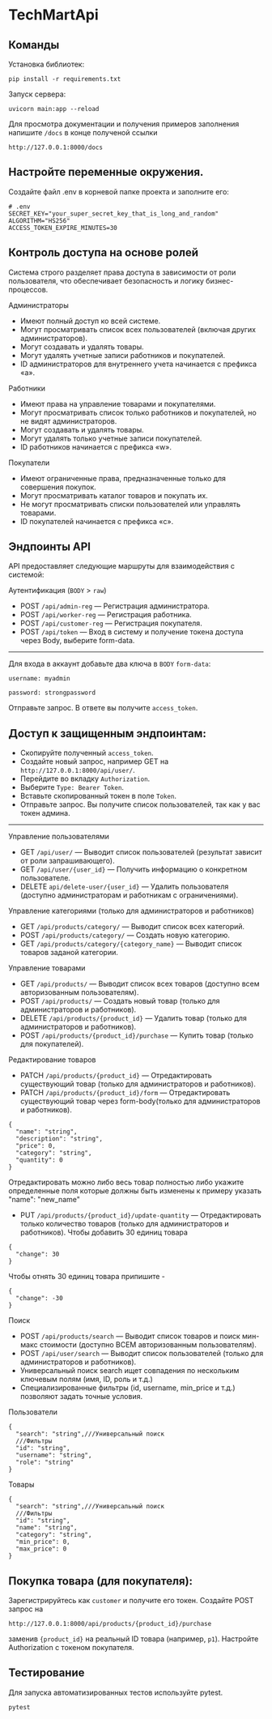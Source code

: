 <h1> TechMartApi </h1>

<h2> Команды</h2>

Установка библиотек:  
  ```
  pip install -r requirements.txt
  ```

Запуск сервера:  
```
uvicorn main:app --reload
```

Для просмотра документации и получения примеров заполнения напишите ```/docs``` в конце полученой ссылки
```
http://127.0.0.1:8000/docs
```

<h2>Настройте переменные окружения.</h2> 

Создайте файл .env в корневой папке проекта и заполните его:

```
# .env
SECRET_KEY="your_super_secret_key_that_is_long_and_random"
ALGORITHM="HS256"
ACCESS_TOKEN_EXPIRE_MINUTES=30
```

<h2> Контроль доступа на основе ролей</h2>
<p>Система строго разделяет права доступа в зависимости от роли пользователя, что обеспечивает безопасность и логику бизнес-процессов.</p> 

Администраторы
* Имеют полный доступ ко всей системе.
* Могут просматривать список всех пользователей (включая других администраторов).
* Могут создавать и удалять товары.
* Могут удалять учетные записи работников и покупателей.
* ID администраторов для внутреннего учета начинается с префикса «a».

Работники
* Имеют права на управление товарами и покупателями.
* Могут просматривать список только работников и покупателей, но не видят администраторов.
* Могут создавать и удалять товары.
* Могут удалять только учетные записи покупателей.
* ID работников начинается с префикса «w».

Покупатели
* Имеют ограниченные права, предназначенные только для совершения покупок.
* Могут просматривать каталог товаров и покупать их.
* Не могут просматривать списки пользователей или управлять товарами.
* ID покупателей начинается с префикса «c».

<h2> Эндпоинты API </h2>
<p>API предоставляет следующие маршруты для взаимодействия с системой:</p>

Аутентификация (```BODY``` > ```raw```)
* POST ```/api/admin-reg``` — Регистрация администратора.
* POST ```/api/worker-reg``` — Регистрация работника.
* POST ```/api/customer-reg``` — Регистрация покупателя.
* POST ```/api/token``` — Вход в систему и получение токена доступа через Body, выберите form-data.
---
Для входа в аккаунт добавьте два ключа в ```BODY``` ```form-data```:

```username: myadmin```

```password: strongpassword```

Отправьте запрос. В ответе вы получите ```access_token```.

<h2>Доступ к защищенным эндпоинтам:</h2>

* Скопируйте полученный ```access_token```.
* Создайте новый запрос, например GET на ```http://127.0.0.1:8000/api/user/```.
* Перейдите во вкладку ```Authorization```.
* Выберите ```Type: Bearer Token```.
* Вставьте скопированный токен в поле ```Token```.
* Отправьте запрос. Вы получите список пользователей, так как у вас токен админа.

---
Управление пользователями
* GET ```/api/user/``` — Выводит список пользователей (результат зависит от роли запрашивающего).
* GET ```/api/user/{user_id}``` — Получить информацию о конкретном пользователе.
* DELETE ```api/delete-user/{user_id}``` — Удалить пользователя (доступно администраторам и работникам с ограничениями).

Управление категориями (только для администраторов и работников)
* GET ```/api/products/category/``` — Выводит список всех категорий.
* POST ```/api/products/category/``` — Создать новую категорию.
* GET ```/api/products/category/{category_name}``` — Выводит список товаров заданой категории.

Управление товарами
* GET ```/api/products/``` — Выводит список всех товаров (доступно всем авторизованным пользователям).
* POST ```/api/products/``` — Создать новый товар (только для администраторов и работников).
* DELETE ```/api/products/{product_id}``` — Удалить товар (только для администраторов и работников).
* POST ```/api/products/{product_id}/purchase``` — Купить товар (только для покупателей).

Редактирование товаров
* PATCH ```/api/products/{product_id}``` — Отредактировать существующий товар (только для администраторов и работников).
* PATCH ```/api/products/{product_id}/form``` — Отредактировать существующий товар через form-body(только для администраторов и работников).
```
{
  "name": "string",
  "description": "string",
  "price": 0,
  "category": "string",
  "quantity": 0
}
```
<p>
  Отредактировать можно либо весь товар полностью либо укажите определенные поля которые должны быть изменены к примеру указать "name": "new_name"
</p>

* PUT 
```/api/products/{product_id}/update-quantity``` — Отредактировать только количество товаров (только для администраторов и работников).
Чтобы добавить 30 единиц товара
```
{
  "change": 30 
}
```
Чтобы отнять 30 единиц товара припишите - 
```
{
  "change": -30 
}
```

Поиск
* POST ```/api/products/search``` — Выводит список товаров и поиск мин-макс стоимости (доступно ВСЕМ авторизованным пользователям).
* POST ```/api/user/search``` — Выводит список пользователей (только для администраторов и работников).
* Универсальный поиск search ищет совпадения по нескольким ключевым полям (имя, ID, роль и т.д.)
* Специализированные фильтры (id, username, min_price и т.д.) позволяют задать точные условия.
  
Пользователи
```
{
  "search": "string",///Универсальный поиск
  ///Фильтры
  "id": "string",
  "username": "string",
  "role": "string"
}
```

Товары
```
{
  "search": "string",///Универсальный поиск
  ///Фильтры
  "id": "string",
  "name": "string",
  "category": "string",
  "min_price": 0,
  "max_price": 0
}
```

Покупка товара (для покупателя):
---
Зарегистрируйтесь как ```customer``` и получите его токен.
Создайте POST запрос на 
```
http://127.0.0.1:8000/api/products/{product_id}/purchase
```
заменив ```{product_id}``` на реальный ID товара (например, ```p1```).
Настройте Authorization с токеном покупателя.

<h2>Тестирование</h2>

Для запуска автоматизированных тестов используйте pytest.

```
pytest
```
